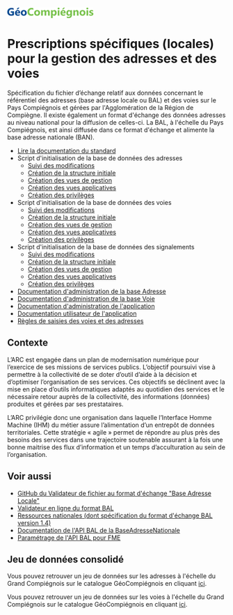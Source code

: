 ![picto](https://github.com/sigagglocompiegne/orga_gest_igeo/blob/master/doc/img/geocompiegnois_2020_reduit_v2.png)

# Prescriptions spécifiques (locales) pour la gestion des adresses et des voies

Spécification du fichier d’échange relatif aux données concernant le référentiel des adresses (base adresse locale ou BAL) et des voies sur le Pays Compiégnois et gérées par l'Agglomération de la Région de Compiègne. Il existe également un format d'échange des données adresses au niveau national pour la diffusion de celles-ci. La BAL, à l'échelle du Pays Compiégnois, est ainsi diffusée dans ce format d'échange et alimente la base adresse nationale (BAN). 

- [Lire la documentation du standard](gabarit/livrables.md)
- Script d'initialisation de la base de données des adresses
  * [Suivi des modifications](bdd/ad_00_trace.sql)
  * [Création  de la structure initiale](bdd/ad_10_squelette.sql)
  * [Création des vues de gestion](bdd/ad_20_vues_gestion.sql)
  * [Création des vues applicatives](bdd/ad_21_vues_xapps.sql)
  * [Création des privilèges](bdd/99_grant.sql)
- Script d'initialisation de la base de données des voies
  * [Suivi des modifications](bdd/voie_00_trace.sql)
  * [Création  de la structure initiale](bdd/voie_10_squelette.sql)
  * [Création des vues de gestion](bdd/voie_20_vues_gestion.sql)
  * [Création des vues applicatives](bdd/voie_21_vues_xapps.sql)
  * [Création des privilèges](bdd/99_grant.sql)
- Script d'initialisation de la base de données des signalements
  * [Suivi des modifications](bdd/sign_00_trace.sql)
  * [Création  de la structure initiale](bdd/sign_10_squelette.sql)
  * [Création des vues de gestion](bdd/sign_20_vues_gestion.sql)
  * [Création des vues applicatives](bdd/sign_21_vues_xapps.sql)
  * [Création des privilèges](bdd/99_grant.sql) 
- [Documentation d'administration de la base Adresse](bdd/doc_admin_bd_adresse.md) 
- [Documentation d'administration de la base Voie](bdd/doc_admin_bd_voie.md) 
- [Documentation d'administration de l'application](app/doc_admin_app_rva.md)
- [Documentation utilisateur de l'application](app/doc_user_app_rva.md)
- [Règles de saisies des voies et des adresses](app/doc_admin_bal.md)

## Contexte

L’ARC est engagée dans un plan de modernisation numérique pour l’exercice de ses missions de services publics. L’objectif poursuivi vise à permettre à la collectivité de se doter d’outil d’aide à la décision et d’optimiser l’organisation de ses services. Ces objectifs se déclinent avec la mise en place d’outils informatiques adaptés au quotidien des services et le nécessaire retour auprès de la collectivité, des informations (données) produites et gérées par ses prestataires. 

L’ARC privilégie donc une organisation dans laquelle l’Interface Homme Machine (IHM) du métier assure l’alimentation d’un entrepôt de données territoriales. Cette stratégie « agile » permet de répondre au plus près des besoins des services dans une trajectoire soutenable assurant à la fois une bonne maitrise des flux d’information et un temps d’acculturation au sein de l’organisation.

## Voir aussi

- [GitHub du Validateur de fichier au format d'échange "Base Adresse Locale"](https://github.com/etalab/bal)
- [Validateur en ligne du format BAL](https://adresse.data.gouv.fr/bases-locales/validateur)
- [Ressources nationales (dont spécification du format d'échange BAL version 1.4)](https://aitf-sig-topo.github.io/voies-adresses/#format-bal)
- [Documentation de l'API BAL de la BaseAdresseNationale](https://github.com/etalab/ban-api-depot/wiki/Documentation)
- [Paramétrage de l'API BAL pour FME](https://github.com/sigagglocompiegne/rva/blob/master/api/doc_api_balc_fme.md)


## Jeu de données consolidé

Vous pouvez retrouver un jeu de données sur les adresses à l'échelle du Grand Compiégnois sur le catalogue GéoCompiégnois en cliquant [ici](https://geo.compiegnois.fr/geonetwork/srv/fre/catalog.search#/metadata/e6397bad-6f3d-4999-9280-307c32b8d969).

Vous pouvez retrouver un jeu de données sur les voies  à l'échelle du Grand Compiégnois sur le catalogue GéoCompiégnois en cliquant [ici](https://geo.compiegnois.fr/geonetwork/srv/fre/catalog.search#/metadata/32f44ded-4c59-41e2-9d82-b1bb3bb082cf).


